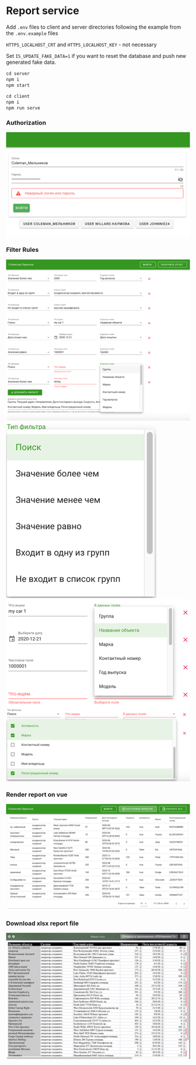 # Report service
Add ``.env`` files to client and server directories following the example from the ``.env.example`` files

``HTTPS_LOCALHOST_CRT`` and ``HTTPS_LOCALHOST_KEY`` - not necessary

Set ``IS_UPDATE_FAKE_DATA=1`` if you want to reset the database and push new generated fake data.
```
cd server
npm i
npm start
```

```
cd client
npm i
npm run serve
```
### Authorization
![1](assets/1.png)
### Filter Rules
![2](assets/2.png)
![3](assets/3.png)
![4](assets/4.png)
![5](assets/5.png)
### Render report on vue
![6](assets/6.png)
### Download xlsx report file
![7](assets/7.png)